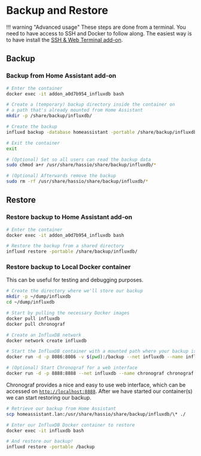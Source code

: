 # Backup and Restore

!!! warning "Advanced usage"
    These steps are done from a terminal. You need to have access to SSH and Docker to follow along. The easiest way is to have install the [SSH & Web Terminal add-on](https://community.home-assistant.io/t/home-assistant-community-add-on-ssh-web-terminal/33820).

## Backup

### Backup from Home Assistant add-on

```bash
# Enter the container
docker exec -it addon_a0d7b954_influxdb bash

# Create a (temporary) backup directory inside the container on 
# a path that's already mounted from Home Assistant
mkdir -p /share/backup/influxdb/

# Create the backup
influxd backup -database homeassistant -portable /share/backup/influxdb/

# Exit the container
exit

# (Optional) Set so all users can read the backup data
sudo chmod a+r /usr/share/hassio/share/backup/influxdb/*

# (Optional) Afterwards remove the backup
sudo rm -rf /usr/share/hassio/share/backup/influxdb/*
```

## Restore

### Restore backup to Home Assistant add-on

```bash
# Enter the container
docker exec -it addon_a0d7b954_influxdb bash

# Restore the backup from a shared directory
influxd restore -portable /share/backup/influxdb/
```

### Restore backup to Local Docker container

This can be useful for testing and debugging purposes.

```bash
# Create the directory where we'll store our backup
mkdir -p ~/dump/influxdb
cd ~/dump/influxdb

# Start by pulling the necessary Docker images
docker pull influxdb
docker pull chronograf

# Create an InfluxDB network
docker network create influxdb

# Start the InfluxDB container with a mounted path where your backup is located
docker run -d -p 8086:8086 -v $(pwd):/backup --net influxdb --name influxdb influxdb

# (Optional) Start Chronograf for a web interface
docker run -d -p 8888:8888 --net influxdb --name chronograf chronograf --influxdb-url=http://influxdb:8086
```

Chronograf provides a nice and easy to use web interface, which can be accessed on [`http://localhost:8888`](http://localhost:8888). After we have started our container(s) we can start restoring our backup.

```bash
# Retrieve our backup from Home Assistant
scp homeassistant.lan:/usr/share/hassio/share/backup/influxdb/\* ./

# Enter our InfluxDB Docker container to restore
docker exec -it influxdb bash

# And restore our backup!
influxd restore -portable /backup
```
